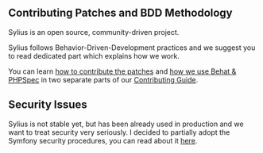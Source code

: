 Contributing Patches and BDD Methodology
----------------------------------------

Sylius is an open source, community-driven project.

Sylius follows Behavior-Driven-Development practices and we suggest you
to read dedicated part which explains how we work.

You can learn [how to contribute the patches](http://docs.sylius.org/en/latest/contributing/code/patches.html)
and [how we use Behat & PHPSpec](http://docs.sylius.org/en/latest/contributing/code/bdd.html)
in two separate parts of our [Contributing Guide](http://docs.sylius.org/en/latest/contributing/index.html).

Security Issues
---------------

Sylius is not stable yet, but has been already used in production and we want
to treat security very seriously. I decided to partially adopt the Symfony
security procedures, you can read about it [here](http://docs.sylius.org/en/latest/contributing/code/security.html).
